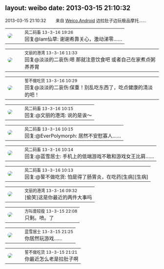 layout: weibo
date: 2013-03-15 21:10:32
---
<meta name="referrer" content="no-referrer" />

2013-03-15 21:10:32  &nbsp;&nbsp;&nbsp;&nbsp;&nbsp;&nbsp; 来自 <a href="http://app.weibo.com/t/feed/l4RWD" rel="nofollow">Weico.Android</a>
边拉肚子边玩极品摩托…… ​​​

<table style="width: 100%;">
  <tr>
    <td style="width: 40px;"><img style="border-radius:50%" src="https://tva3.sinaimg.cn/crop.0.0.639.639.50/6d2a6003jw8f3idy69w2gj20hs0hrt9g.jpg?KID=imgbed,tva&Expires=1624464795&ssig=cTtItHaCBm"></td>
    <td colspan="2"><small>风二码畜 13-3-16 19:26</small><br/>回复@Iam仙草: 谢谢希靠关心，激动涕零……</td>
  </tr>
</table>

<table style="width: 100%;">
  <tr>
    <td style="width: 40px;"><img style="border-radius:50%" src="https://tva1.sinaimg.cn/crop.0.0.180.180.50/9dc97b7fjw1e8qgp5bmzyj2050050aa8.jpg?KID=imgbed,tva&Expires=1624464795&ssig=ftJCMCF2FV"></td>
    <td colspan="2"><small>文丽的港湾 13-3-16 11:33</small><br/>回复@淡淡的二哀伤:嗯 那就注意饮食吧 或者自己在家煮点粥 养养胃</td>
  </tr>
</table>

<table style="width: 100%;">
  <tr>
    <td style="width: 40px;"><img style="border-radius:50%" src="https://tva1.sinaimg.cn/crop.0.0.640.640.50/86f7338fjw8edkav0whx0j20hs0hswfv.jpg?KID=imgbed,tva&Expires=1624464795&ssig=tl7aaYzLOE"></td>
    <td colspan="2"><small>誓不做吃货 13-3-16 10:29</small><br/>回复@淡淡的二哀伤:保重！别乱吃东西了，吃点健康的清淡的吧！</td>
  </tr>
</table>

<table style="width: 100%;">
  <tr>
    <td style="width: 40px;"><img style="border-radius:50%" src="https://tva3.sinaimg.cn/crop.0.0.639.639.50/6d2a6003jw8f3idy69w2gj20hs0hrt9g.jpg?KID=imgbed,tva&Expires=1624464795&ssig=cTtItHaCBm"></td>
    <td colspan="2"><small>风二码畜 13-3-16 10:15</small><br/>回复:@文丽的港湾: 说的是诶～</td>
  </tr>
</table>

<table style="width: 100%;">
  <tr>
    <td style="width: 40px;"><img style="border-radius:50%" src="https://tva3.sinaimg.cn/crop.0.0.639.639.50/6d2a6003jw8f3idy69w2gj20hs0hrt9g.jpg?KID=imgbed,tva&Expires=1624464795&ssig=cTtItHaCBm"></td>
    <td colspan="2"><small>风二码畜 13-3-16 10:15</small><br/>回复:@EverPolymorph: 居然不安慰寡人……</td>
  </tr>
</table>

<table style="width: 100%;">
  <tr>
    <td style="width: 40px;"><img style="border-radius:50%" src="https://tva3.sinaimg.cn/crop.0.0.639.639.50/6d2a6003jw8f3idy69w2gj20hs0hrt9g.jpg?KID=imgbed,tva&Expires=1624464795&ssig=cTtItHaCBm"></td>
    <td colspan="2"><small>风二码畜 13-3-16 10:14</small><br/>回复:@蓝雪居士: 手机上的低端游戏不敢和游戏女王比肩……</td>
  </tr>
</table>

<table style="width: 100%;">
  <tr>
    <td style="width: 40px;"><img style="border-radius:50%" src="https://tva3.sinaimg.cn/crop.0.0.639.639.50/6d2a6003jw8f3idy69w2gj20hs0hrt9g.jpg?KID=imgbed,tva&Expires=1624464795&ssig=cTtItHaCBm"></td>
    <td colspan="2"><small>风二码畜 13-3-16 10:13</small><br/>回复:@誓不做吃货: 怕是得了肠胃炎，在吃药[生病][生病]</td>
  </tr>
</table>

<table style="width: 100%;">
  <tr>
    <td style="width: 40px;"><img style="border-radius:50%" src="https://tva1.sinaimg.cn/crop.0.0.180.180.50/9dc97b7fjw1e8qgp5bmzyj2050050aa8.jpg?KID=imgbed,tva&Expires=1624464795&ssig=ftJCMCF2FV"></td>
    <td colspan="2"><small>文丽的港湾 13-3-16 09:32</small><br/>[偷笑]这是你最近的两件大事吗</td>
  </tr>
</table>

<table style="width: 100%;">
  <tr>
    <td style="width: 40px;"><img style="border-radius:50%" src="https://tva3.sinaimg.cn/crop.0.0.716.716.50/68270d60jw8en8ijpzcftj20jw0jxjsn.jpg?KID=imgbed,tva&Expires=1624464795&ssig=FDY9dy4RnW"></td>
    <td colspan="2"><small>方叫兽较瘦 13-3-15 22:08</small><br/>只剩。喷。了</td>
  </tr>
</table>

<table style="width: 100%;">
  <tr>
    <td style="width: 40px;"><img style="border-radius:50%" src="https://tva1.sinaimg.cn/crop.0.0.180.180.50/7978b307jw1e8qgp5bmzyj2050050aa8.jpg?KID=imgbed,tva&Expires=1624464795&ssig=ja%2FW44OOWS"></td>
    <td colspan="2"><small>蓝雪居士 13-3-15 21:25</small><br/>你居然玩游戏……</td>
  </tr>
</table>

<table style="width: 100%;">
  <tr>
    <td style="width: 40px;"><img style="border-radius:50%" src="https://tva1.sinaimg.cn/crop.0.0.640.640.50/86f7338fjw8edkav0whx0j20hs0hswfv.jpg?KID=imgbed,tva&Expires=1624464795&ssig=tl7aaYzLOE"></td>
    <td colspan="2"><small>誓不做吃货 13-3-15 21:21</small><br/>你最近怎么老是拉肚子啊</td>
  </tr>
</table>
